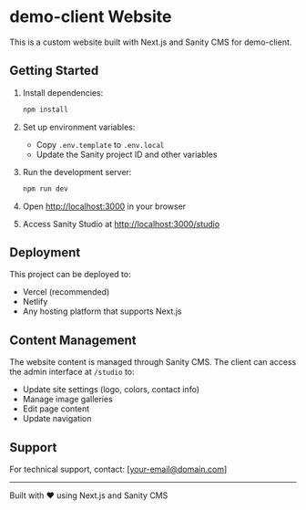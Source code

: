 # demo-client Website

This is a custom website built with Next.js and Sanity CMS for demo-client.

## Getting Started

1. Install dependencies:
   ```bash
   npm install
   ```

2. Set up environment variables:
   - Copy `.env.template` to `.env.local`
   - Update the Sanity project ID and other variables

3. Run the development server:
   ```bash
   npm run dev
   ```

4. Open [http://localhost:3000](http://localhost:3000) in your browser

5. Access Sanity Studio at [http://localhost:3000/studio](http://localhost:3000/studio)

## Deployment

This project can be deployed to:
- Vercel (recommended)
- Netlify
- Any hosting platform that supports Next.js

## Content Management

The website content is managed through Sanity CMS. The client can access the admin interface at `/studio` to:
- Update site settings (logo, colors, contact info)
- Manage image galleries
- Edit page content
- Update navigation

## Support

For technical support, contact: [your-email@domain.com]

---

Built with ❤️ using Next.js and Sanity CMS
